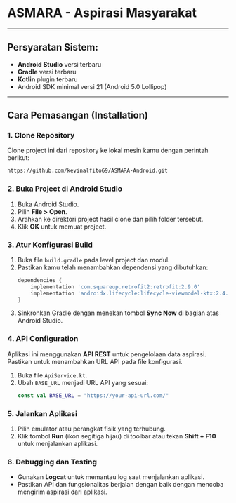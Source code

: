 # ASMARA - Aspirasi Masyarakat



---

## Persyaratan Sistem:
- **Android Studio** versi terbaru
- **Gradle** versi terbaru
- **Kotlin** plugin terbaru
- Android SDK minimal versi 21 (Android 5.0 Lollipop)

---

## Cara Pemasangan (Installation)

### 1. Clone Repository
Clone project ini dari repository ke lokal mesin kamu dengan perintah berikut:
```bash
https://github.com/kevinalfito69/ASMARA-Android.git
```

### 2. Buka Project di Android Studio
1. Buka Android Studio.
2. Pilih **File > Open**.
3. Arahkan ke direktori project hasil clone dan pilih folder tersebut.
4. Klik **OK** untuk memuat project.

### 3. Atur Konfigurasi Build
1. Buka file `build.gradle` pada level project dan modul.
2. Pastikan kamu telah menambahkan dependensi yang dibutuhkan:
   ```gradle
   dependencies {
       implementation 'com.squareup.retrofit2:retrofit:2.9.0'
       implementation 'androidx.lifecycle:lifecycle-viewmodel-ktx:2.4.1'
   }
   ```
3. Sinkronkan Gradle dengan menekan tombol **Sync Now** di bagian atas Android Studio.

### 4. API Configuration
Aplikasi ini menggunakan **API REST** untuk pengelolaan data aspirasi. Pastikan untuk menambahkan URL API pada file konfigurasi.

1. Buka file `ApiService.kt`.
2. Ubah `BASE_URL` menjadi URL API yang sesuai:
   ```kotlin
   const val BASE_URL = "https://your-api-url.com/"
   ```

### 5. Jalankan Aplikasi
1. Pilih emulator atau perangkat fisik yang terhubung.
2. Klik tombol **Run** (ikon segitiga hijau) di toolbar atau tekan **Shift + F10** untuk menjalankan aplikasi.

### 6. Debugging dan Testing
- Gunakan **Logcat** untuk memantau log saat menjalankan aplikasi.
- Pastikan API dan fungsionalitas berjalan dengan baik dengan mencoba mengirim aspirasi dari aplikasi.
